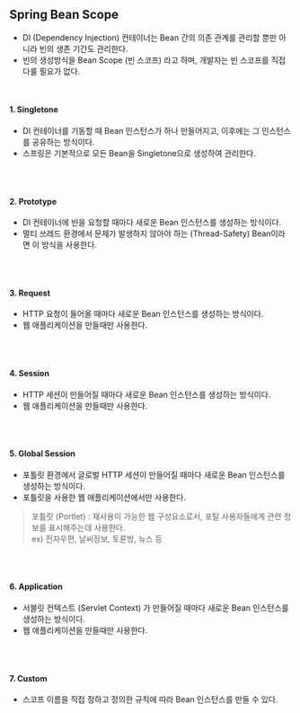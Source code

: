## Spring Bean Scope
- DI (Dependency Injection) 컨테이너는 Bean 간의 의존 관계를 관리할 뿐만 아니라 빈의 생존 기간도 관리한다.  
- 빈의 생성방식을 Bean Scope (빈 스코프) 라고 하며, 개발자는 빈 스코프를 직접 다룰 필요가 없다.

<br />

#### 1. Singletone
- DI 컨테이너를 기동할 때 Bean 인스턴스가 하나 만들어지고, 이후에는 그 인스턴스를 공유하는 방식이다.
- 스프링은 기본적으로 모든 Bean을 Singletone으로 생성하여 관리한다.

<br />
<br />

#### 2. Prototype
- DI 컨테이너에 빈을 요청할 때마다 새로운 Bean 인스턴스를 생성하는 방식이다.
- 멀티 쓰레드 환경에서 문제가 발생하지 않아야 하는 (Thread-Safety) Bean이라면 이 방식을 사용한다.

<br />
<br />

#### 3. Request
- HTTP 요청이 들어올 때마다 새로운 Bean 인스턴스를 생성하는 방식이다.
- 웹 애플리케이션을 만들때만 사용한다.

<br />
<br />

#### 4. Session
- HTTP 세션이 만들어질 때마다 새로운 Bean 인스턴스를 생성하는 방식이다.
- 웹 애플리케이션을 만들때만 사용한다.

<br />
<br />

#### 5. Global Session
- 포틀릿 환경에서 글로벌 HTTP 세션이 만들어질 때마다 새로운 Bean 인스턴스를 생성하는 방식이다.
- 포틀릿을 사용한 웹 애플리케이션에서만 사용한다.

> 포틀릿 (Portlet) : 재사용이 가능한 웹 구성요소로서, 포탈 사용자들에게 관련 정보를 표시해주는데 사용한다.  
> ex) 전자우편, 날씨정보, 토론방, 뉴스 등

<br />
<br />

#### 6. Application
- 서블릿 컨텍스트 (Servlet Context) 가 만들어질 때마다 새로운 Bean 인스턴스를 생성하는 방식이다.
- 웹 애플리케이션을 만들때만 사용한다.

<br />
<br />

#### 7. Custom
- 스코프 이름을 직접 정하고 정의한 규칙에 따라 Bean 인스턴스를 만들 수 있다.

<br />